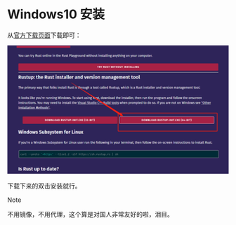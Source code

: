 # Windows10 安装

从[官方下载页面](https://www.rust-lang.org/learn/get-started)下载即可：

![rustup下载](assets/images/rustup下载.png)

下载下来的双击安装就行。

> [!note]
> 不用镜像，不用代理，这个算是对国人非常友好的啦，泪目。
